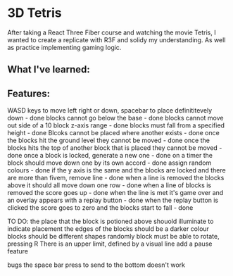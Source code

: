 # 3D Tetris 
After taking a React Three Fiber course and watching the movie Tetris, I wanted to create a replicate with R3F and solidy my understanding. As well as practice implementing gaming logic. 

## What I've learned: 

## Features: 
WASD keys to move left right or down, spacebar to place definititevely down - done
blocks cannot go below the base - done
blocks cannot move out side of a 10 block z-axis range - done
blocks must fall from a specified height - done
Blcoks cannot be placed where another exists - done
once the blocks hit the ground level they cannot be moved - done
once the blocks hits the top of another block that is placed they cannot be moved - done
once a block is locked, generate a new one - done
on a timer the block should move down one by its own accord - done
assign random colours - done 
if the y axis is the same and the blocks are locked and there are more than fivem, remove line - done
when a line is removed the blocks above it should all move down one row - done 
when a line of blocks is removed the score goes up - done
when the line is met it's game over and an overlay appears with a replay button - done
when the replay button is clicked the score goes to zero and the blocks start to fall - done

TO DO:
the place that the block is potioned above shouold illuminate to indicate placement
the edges of the blocks should be a darker colour
blocks should be different shapes randomly 
block must be able to rotate, pressing R
There is an upper limit, defined by a visual line
add a pause feature


bugs
the space bar press to send to the bottom doesn't work 